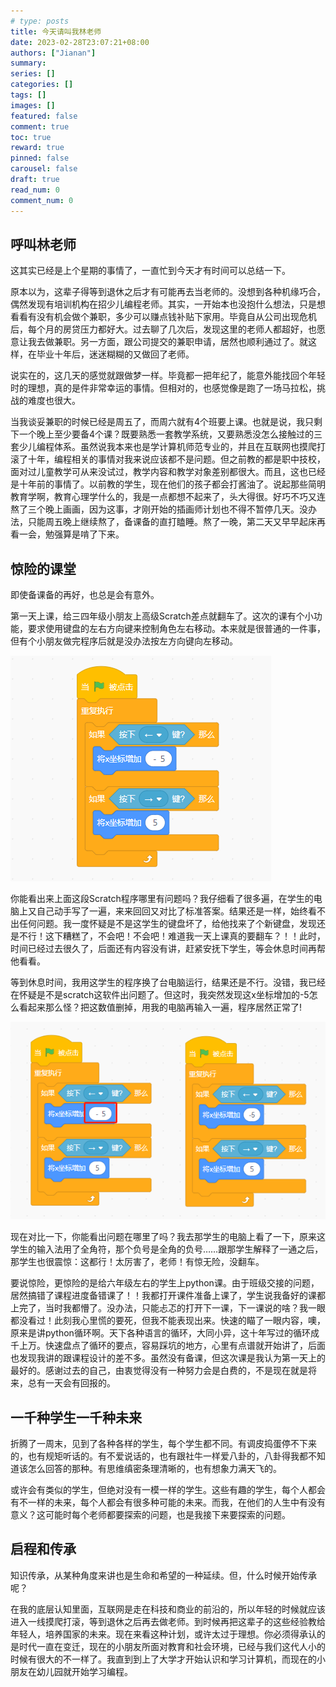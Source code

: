 ```yaml
---
# type: posts 
title: 今天请叫我林老师
date: 2023-02-28T23:07:21+08:00
authors: ["Jianan"]
summary: 
series: []
categories: []
tags: []
images: []
featured: false
comment: true
toc: true
reward: true
pinned: false
carousel: false
draft: true
read_num: 0
comment_num: 0 
---
```


## 呼叫林老师

这其实已经是上个星期的事情了，一直忙到今天才有时间可以总结一下。

原本以为，这辈子得等到退休之后才有可能再去当老师的。没想到各种机缘巧合，偶然发现有培训机构在招少儿编程老师。其实，一开始本也没抱什么想法，只是想看看有没有机会做个兼职，多少可以赚点钱补贴下家用。毕竟自从公司出现危机后，每个月的房贷压力都好大。过去聊了几次后，发现这里的老师人都超好，也愿意让我去做兼职。另一方面，跟公司提交的兼职申请，居然也顺利通过了。就这样，在毕业十年后，迷迷糊糊的又做回了老师。

说实在的，这几天的感觉就跟做梦一样。毕竟都一把年纪了，能意外能找回个年轻时的理想，真的是件非常幸运的事情。但相对的，也感觉像是跑了一场马拉松，挑战的难度也很大。

当我谈妥兼职的时候已经是周五了，而周六就有4个班要上课。也就是说，我只剩下一个晚上至少要备4个课？既要熟悉一套教学系统，又要熟悉没怎么接触过的三套少儿编程体系。虽然说我本来也是学计算机师范专业的，并且在互联网也摸爬打滚了十年，编程相关的事情对我来说应该都不是问题。但之前教的都是职中技校，面对过儿童教学可从来没试过，教学内容和教学对象差别都很大。而且，这也已经是十年前的事情了。以前教的学生，现在他们的孩子都会打酱油了。说起那些简明教育学啊，教育心理学什么的，我是一点都想不起来了，头大得很。好巧不巧又连熬了三个晚上画画，因为这事，才刚开始的插画师计划也不得不暂停几天。没办法，只能周五晚上继续熬了，备课备的直打瞌睡。熬了一晚，第二天又早早起床再看一会，勉强算是啃了下来。

## 惊险的课堂

即使备课备的再好，也总是会有意外。

第一天上课，给三四年级小朋友上高级Scratch差点就翻车了。这次的课有个小功能，要求使用键盘的左右方向键来控制角色左右移动。本来就是很普通的一件事，但有个小朋友做完程序后就是没办法按左方向键向左移动。

![错误的全角符](%E9%94%99%E8%AF%AF%E7%9A%84%E5%85%A8%E8%A7%92%E7%AC%A6.png)

你能看出来上面这段Scratch程序哪里有问题吗？我仔细看了很多遍，在学生的电脑上又自己动手写了一遍，来来回回又对比了标准答案。结果还是一样，始终看不出任何问题。我一度怀疑是不是这学生的键盘坏了，给他找来了个新键盘，发现还是不行！这下糟糕了，不会吧！不会吧！难道我一天上课真的要翻车？！！此时，时间已经过去很久了，后面还有内容没有讲，赶紧安抚下学生，等会休息时间再帮他看看。

等到休息时间，我用这学生的程序换了台电脑运行，结果还是不行。没错，我已经在怀疑是不是scratch这软件出问题了。但这时，我突然发现这x坐标增加的-5怎么看起来那么怪？把这数值删掉，用我的电脑再输入一遍，程序居然正常了!

![全角符对比](%E5%85%A8%E8%A7%92%E7%AC%A6%E5%AF%B9%E6%AF%94.png)

现在对比一下，你能看出问题在哪里了吗？我去那学生的电脑上看了一下，原来这学生的输入法用了全角符，那个负号是全角的负号……跟那学生解释了一通之后，那学生也很震惊：这都行！太厉害了，老师！有惊无险，没翻车。

要说惊险，更惊险的是给六年级左右的学生上python课。由于班级交接的问题，居然搞错了课程进度备错课了！！我都打开课件准备上课了，学生说我备好的课都上完了，当时我都懵了。没办法，只能忐忑的打开下一课，下一课说的啥？我一眼都没看过！此刻我心里慌的要死，但我不能表现出来。快速的瞄了一眼内容，噢，原来是讲python循环啊。天下各种语言的循环，大同小异，这十年写过的循环成千上万。快速盘点了循环的要点，容易踩坑的地方，心里有点谱就开始讲了，后面也发现我讲的跟课程设计的差不多。虽然没有备课，但这次课是我认为第一天上的最好的。感谢过去的自己，由衷觉得没有一种努力会是白费的，不是现在就是将来，总有一天会有回报的。

## 一千种学生一千种未来

折腾了一周末，见到了各种各样的学生，每个学生都不同。有调皮捣蛋停不下来的，也有规矩听话的。有不爱说话的，也有跟社牛一样爱八卦的，八卦得我都不知道该怎么回答的那种。有思维缜密条理清晰的，也有想象力满天飞的。

或许会有类似的学生，但绝对没有一模一样的学生。这些有趣的学生，每个人都会有不一样的未来，每个人都会有很多种可能的未来。而我，在他们的人生中有没有意义？这可能时每个老师都要探索的问题，也是我接下来要探索的问题。

## 启程和传承

知识传承，从某种角度来讲也是生命和希望的一种延续。但，什么时候开始传承呢？

在我的底层认知里面，互联网是走在科技和商业的前沿的，所以年轻的时候就应该进入一线摸爬打滚，等到退休之后再去做老师。到时候再把这辈子的这些经验教给年轻人，培养国家的未来。现在来看这种计划，或许太过于理想。你必须得承认的是时代一直在变迁，现在的小朋友所面对教育和社会环境，已经与我们这代人小的时候有很大的不一样了。我直到到上了大学才开始认识和学习计算机，而现在的小朋友在幼儿园就开始学习编程。
